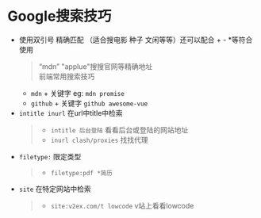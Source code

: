 # Google搜索技巧
- 使用双引号 精确匹配 （适合搜电影 种子 文闲等等）还可以配合 + - *等符合使用
  > “mdn” "applue"搜搜官网等精确地址   
  > 前端常用搜索技巧 
  - `mdn` + 关键字 eg: `mdn promise`
  - `github` + 关键字
  `github awesome-vue` 
- `intitle inurl` 在url中title中检索
  > - `intitle 后台登陆` 看看后台或登陆的网站地址
  > - `inurl clash/proxies` 找找代理
- `filetype:` 限定类型
  > - `filetype:pdf *简历`
- `site` 在特定网站中检索
  > - `site:v2ex.com/t lowcode` v站上看看lowcode

  